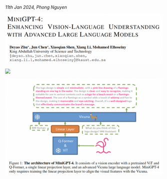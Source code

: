 *11th Jan 2024, Phong Nguyen*

<div>
<p align="center">
  <img src="figure1.png" style="width:800px"/>
</p>

<a href='https://arxiv.org/abs/2304.10592'><img src='https://img.shields.io/badge/dynamic/json?url=https://api.semanticscholar.org/graph/v1/paper/ca6a2bc279be5a3349a22bfd6866ed633d18734b?fields=citationCount&query=citationCount&label=2023&prefix=citation%20'/></a>

</div>
  
<p align="center">
  <img src="figure2.png" style="width:800px"/>
</p>